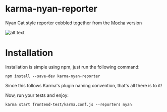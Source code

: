 karma-nyan-reporter
===================

Nyan Cat style reporter cobbled together from the [Mocha](http://visionmedia.github.io/mocha/) version

![alt text](https://googledrive.com/host/0BxhEGuYWG8zASkpXZl9JSG9Lbm8/karma-nyan-reporter.gif "Nyan Cat Reporter for Karma")

Installation
========

Installation is simple using npm, just run the following command:

    npm install --save-dev karma-nyan-reporter

Since this follows Karma's plugin naming convention, that's all there is to it!

Now, run your tests and enjoy:

    karma start frontend-test/karma.conf.js --reporters nyan